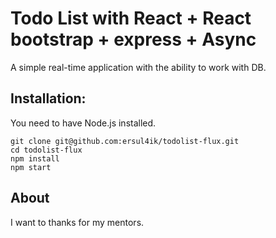 # Todo List with React + React bootstrap + express + Async
A simple real-time application with the ability to work with DB.

## Installation:
You need to have Node.js installed. 
```
git clone git@github.com:ersul4ik/todolist-flux.git
cd todolist-flux
npm install
npm start
```
## About
I want to thanks for my mentors. 
